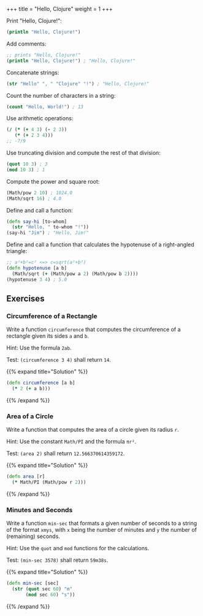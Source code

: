 +++
title = "Hello, Clojure"
weight = 1
+++

Print "Hello, Clojure!":

```clojure
(println "Hello, Clojure!")
```

Add comments:

```clojure
;; prints "Hello, Clojure!"
(println "Hello, Clojure!") ; "Hello, Clojure!"
```

Concatenate strings:

```clojure
(str "Hello" ", " "Clojure" "!") ; "Hello, Clojure!"
```

Count the number of characters in a string:

```clojure
(count "Hello, World!") ; 13
```

Use arithmetic operations:

```clojure
(/ (* (+ 4 3) (- 2 3))
   (* (+ 2 3 4)))
;; -7/9
```

Use truncating division and compute the rest of that division:

```clojure
(quot 10 3) ; 3
(mod 10 3) ; 1
```

Compute the power and square root:

```clojure
(Math/pow 2 10) ; 1024.0
(Math/sqrt 16) ; 4.0
```

Define and call a function:

```clojure
(defn say-hi [to-whom]
  (str "Hello, " to-whom "!"))
(say-hi "Jim") ; "Hello, Jim!"
```

Define and call a function that calculates the hypotenuse of a right-angled triangle:

```clojure
;; a²+b²=c² <=> c=sqrt(a²+b²)
(defn hypotenuse [a b]
  (Math/sqrt (+ (Math/pow a 2) (Math/pow b 2))))
(hypotenuse 3 4) ; 5.0
```

## Exercises

### Circumference of a Rectangle

Write a function `circumference` that computes the circumference of a rectangle
given its sides `a` and `b`.

Hint: Use the formula `2ab`.

Test: `(circumference 3 4)` shall return `14`.

{{% expand title="Solution" %}}
```clojure
(defn circumference [a b]
  (* 2 (+ a b)))
```
{{% /expand %}}

### Area of a Circle

Write a function that computes the area of a circle given its radius `r`.

Hint: Use the constant `Math/PI` and the formula `πr²`.

Test: `(area 2)` shall return `12.566370614359172`.

{{% expand title="Solution" %}}
```clojure
(defn area [r]
  (* Math/PI (Math/pow r 2)))
```
{{% /expand %}}

### Minutes and Seconds

Write a function `min-sec` that formats a given number of seconds to a string
of the format `xmys`, with `x` being the number of minutes and `y` the number
of (remaining) seconds.

Hint: Use the `quot` and `mod` functions for the calculations.

Test: `(min-sec 3578)` shall return `59m38s`.

{{% expand title="Solution" %}}
```clojure
(defn min-sec [sec]
  (str (quot sec 60) "m"
       (mod sec 60) "s"))
```
{{% /expand %}}
